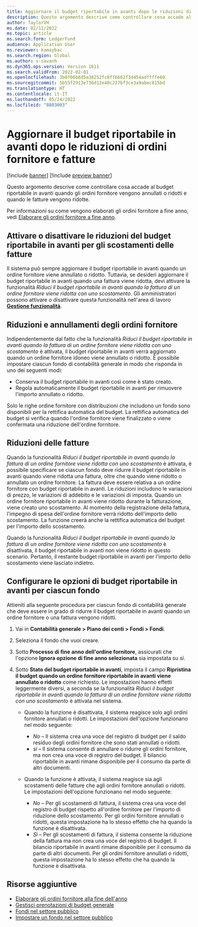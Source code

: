 ```yaml
---
title: Aggiornare il budget riportabile in avanti dopo le riduzioni di ordini fornitore e fatture
description: Questo argomento descrive come controllare cosa accade al budget riportabile in avanti quando gli ordini fornitore vengono annullati o ridotti e quando le fatture vengono ridotte.
author: TaylorVH
ms.date: 02/11/2022
ms.topic: article
ms.search.form: LedgerFund
audience: Application User
ms.reviewer: kamaybac
ms.search.region: Global
ms.author: v-savanh
ms.dyn365.ops.version: Version 1611
ms.search.validFrom: 2022-02-01
ms.openlocfilehash: 3b0f06b8d5a38252fc8ff6662f3d454adffffe60
ms.sourcegitcommit: 5b55f2913e736d12e40c227bf3ce3a9abec815bd
ms.translationtype: HT
ms.contentlocale: it-IT
ms.lasthandoff: 05/24/2022
ms.locfileid: "8803003"
---
```

# <a name="update-the-carry-forward-budget-after-reductions-in-purchase-orders-and-invoices"></a>Aggiornare il budget riportabile in avanti dopo le riduzioni di ordini fornitore e fatture

[!include [banner](../includes/banner.md)]
[!include [preview banner](../includes/preview-banner.md)]

Questo argomento descrive come controllare cosa accade al budget riportabile in avanti quando gli ordini fornitore vengono annullati o ridotti e quando le fatture vengono ridotte.

Per informazioni su come vengono elaborati gli ordini fornitore a fine anno, vedi [Elaborare gli ordini fornitore a fine anno](/dynamicsax-2012/appuser-itpro/process-purchase-orders-at-year-end).

## <a name="turn-carry-forward-budget-reductions-for-invoice-variances-on-or-off"></a>Attivare o disattivare le riduzioni del budget riportabile in avanti per gli scostamenti delle fatture

Il sistema può sempre aggiornare il budget riportabile in avanti quando un ordine fornitore viene annullato o ridotto. Tuttavia, se desideri aggiornare il budget riportabile in avanti quando una fattura viene ridotta, devi attivare la funzionalità *Riduci il budget riportabile in avanti quando la fattura di un ordine fornitore viene ridotta con uno scostamento*. Gli amministratori possono attivare o disattivare questa funzionalità nell'area di lavoro **[Gestione funzionalità](../../fin-ops-core/fin-ops/get-started/feature-management/feature-management-overview.md)**.

## <a name="purchase-order-reductions-and-cancellations"></a>Riduzioni e annullamenti degli ordini fornitore

Indipendentemente dal fatto che la funzionalità *Riduci il budget riportabile in avanti quando la fattura di un ordine fornitore viene ridotta con uno scostamento* è attivata, il budget riportabile in avanti verrà aggiornato quando un ordine fornitore idoneo viene annullato o ridotto. È possibile impostare ciascun fondo di contabilità generale in modo che risponda in uno dei seguenti modi:

- Conserva il budget riportabile in avanti così come è stato creato.
- Regola automaticamente il budget riportabile in avanti per rimuovere l'importo annullato o ridotto.

Solo le righe ordine fornitore con distribuzioni che includono un fondo sono disponibili per la rettifica automatica del budget. La rettifica automatica del budget si verifica quando l'ordine fornitore viene finalizzato o viene confermata una riduzione dell'ordine fornitore.

## <a name="invoice-reductions"></a>Riduzioni delle fatture

Quando la funzionalità *Riduci il budget riportabile in avanti quando la fattura di un ordine fornitore viene ridotta con uno scostamento* è attivata, è possibile specificare se ciascun fondo deve ridurre il budget riportabile in avanti quando viene ridotta una fattura, oltre che quando viene ridotto o annullato un ordine fornitore. La fattura deve essere relativa a un ordine fornitore con budget riportabile in avanti. Le riduzioni includono le variazioni di prezzo, le variazioni di addebito e le variazioni di imposta. Quando un ordine fornitore riportabile in avanti viene ridotto durante la fatturazione, viene creato uno scostamento. Al momento della registrazione della fattura, l'impegno di spesa dell'ordine fornitore verrà ridotto dell'importo dello scostamento. La funzione creerà anche la rettifica automatica del budget per l'importo dello scostamento.

Quando la funzionalità *Riduci il budget riportabile in avanti quando la fattura di un ordine fornitore viene ridotta con uno scostamento* è disattivata, il budget riportabile in avanti non viene ridotto in questo scenario. Pertanto, il restante budget riportabile in avanti per l'importo dello scostamento viene lasciato indietro.

## <a name="configure-the-carry-forward-budget-options-for-each-fund"></a>Configurare le opzioni di budget riportabile in avanti per ciascun fondo

Attieniti alla seguente procedura per ciascun fondo di contabilità generale che deve essere in grado di ridurre il budget riportabile in avanti quando un ordine fornitore o una fattura vengono ridotti.

1. Vai in **Contabilità generale \> Piano dei conti \> Fondi \> Fondi**.
1. Seleziona il fondo che vuoi creare.
1. Sotto **Processo di fine anno dell'ordine fornitore**, assicurati che l'opzione **Ignora opzione di fine anno selezionata** sia impostata su *sì*.
1. Sotto **Stato del budget riportabile in avanti**, imposta il campo **Ripristina il budget quando un ordine fornitore riportabile in avanti viene annullato o ridotto** come richiesto. Le impostazioni hanno effetti leggermente diversi, a seconda se la funzionalità *Riduci il budget riportabile in avanti quando la fattura di un ordine fornitore viene ridotta con uno scostamento* è attivata nel sistema.

    - Quando la funzione è disattivata, il sistema reagisce solo agli ordini fornitore annullati o ridotti. Le impostazioni dell'opzione funzionano nel modo seguente:

        - *No* – Il sistema crea una voce del registro di budget per il saldo residuo degli ordini fornitore che sono stati annullati o ridotti.
        - *sì* – Il sistema consente di annullare o ridurre gli ordini fornitore, ma non crea una voce di registro del budget. Il bilancio riportabile in avanti rimane disponibile per il consumo da parte di altri documenti.

    - Quando la funzione è attivata, il sistema reagisce sia agli scostamenti delle fatture che agli ordini fornitore annullati o ridotti. Le impostazioni dell'opzione funzionano nel modo seguente:

        - *No* – Per gli scostamenti di fattura, il sistema crea una voce del registro di budget rispetto all'ordine fornitore per l'importo di riduzione dello scostamento. Per gli ordini fornitore annullati o ridotti, questa impostazione ha lo stesso effetto che ha quando la funzione è disattivata.
        - *Sì* – Per gli scostamenti di fattura, il sistema consente la riduzione della fattura ma non crea una voce del registro di budget. Il bilancio riportabile in avanti rimane disponibile per il consumo da parte di altri documenti. Per gli ordini fornitore annullati o ridotti, questa impostazione ha lo stesso effetto che ha quando la funzione è disattivata.

## <a name="additional-resources"></a>Risorse aggiuntive

- [Elaborare gli ordini fornitore alla fine dell'anno](/dynamicsax-2012/appuser-itpro/process-purchase-orders-at-year-end)
- [Gestisci prenotazioni di budget generale](general-budget-reservation-tasks.md)
- [Fondi nel settore pubblico](funds-public-sector.md)
- [Impostare un fondo nel settore pubblico](tasks/set-up-fund-public-sector.md)
